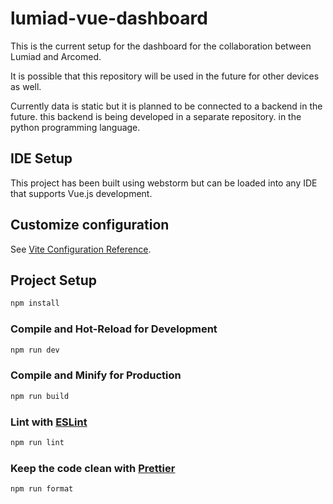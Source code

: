 # lumiad-vue-dashboard

This is the current setup for the dashboard for the collaboration between Lumiad and Arcomed.

It is possible that this repository will be used in the future for other devices as well.


Currently data is static but it is planned to be connected to a backend in the future. this backend is being developed in a separate repository. in the python programming language.
## IDE Setup
This project has been built using webstorm but can be loaded into any IDE that supports Vue.js development.


## Customize configuration

See [Vite Configuration Reference](https://vite.dev/config/).

## Project Setup

```sh
npm install
```

### Compile and Hot-Reload for Development

```sh
npm run dev
```

### Compile and Minify for Production

```sh
npm run build
```

### Lint with [ESLint](https://eslint.org/)

```sh
npm run lint
```

### Keep the code clean with [Prettier](https://prettier.io/)

```sh
npm run format
```